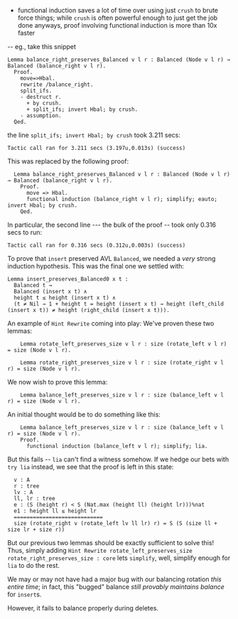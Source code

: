 - functional induction saves a lot of time over using just `crush` to brute force things;
  while `crush` is often powerful enough to just get the job done anyways, proof involving functional induction
  is more than 10x faster

-- eg., take this snippet
```coq
Lemma balance_right_preserves_Balanced v l r : Balanced (Node v l r) → Balanced (balance_right v l r).
  Proof.
    move=>Hbal.
    rewrite /balance_right.
    split_ifs.
    - destruct r.
      + by crush.
      + split_ifs; invert Hbal; by crush.
    - assumption.
  Qed.
```

the line `split_ifs; invert Hbal; by crush` took 3.211 secs:
```
Tactic call ran for 3.211 secs (3.197u,0.013s) (success)
```

This was replaced by the following proof:
```coq
  Lemma balance_right_preserves_Balanced v l r : Balanced (Node v l r) → Balanced (balance_right v l r).
    Proof.
      move => Hbal.
      functional induction (balance_right v l r); simplify; eauto; invert Hbal; by crush.
    Qed.
```
In particular, the second line --- the bulk of the proof -- took only 0.316 secs to run:
```
Tactic call ran for 0.316 secs (0.312u,0.003s) (success)
```

To prove that `insert` preserved AVL `Balanced`, we needed a _very_ strong induction hypothesis.
This was the final one we settled with:
```coq
Lemma insert_preserves_Balanced0 x t :
  Balanced t →
  Balanced (insert x t) ∧
  height t ≤ height (insert x t) ∧
  (t ≠ Nil → 1 + height t = height (insert x t) → height (left_child (insert x t)) ≠ height (right_child (insert x t))).
```

An example of `Hint Rewrite` coming into play:
We've proven these two lemmas:
```coq
    Lemma rotate_left_preserves_size v l r : size (rotate_left v l r) = size (Node v l r).

    Lemma rotate_right_preserves_size v l r : size (rotate_right v l r) = size (Node v l r).
```
We now wish to prove this lemma:
```coq
    Lemma balance_left_preserves_size v l r : size (balance_left v l r) = size (Node v l r).
```
An initial thought would be to do something like this: 

```coq
    Lemma balance_left_preserves_size v l r : size (balance_left v l r) = size (Node v l r).
    Proof.
      functional induction (balance_left v l r); simplify; lia.
```
But this fails -- `lia` can't find a witness somehow. 
If we hedge our bets with `try lia` instead, we see that the proof is left in this state: 
```coq-goals
  v : A
  r : tree
  lv : A
  ll, lr : tree
  e : (S (height r) < S (Nat.max (height ll) (height lr)))%nat
  e1 : height ll ≤ height lr
  ============================
  size (rotate_right v (rotate_left lv ll lr) r) = S (S (size ll + size lr + size r))
```
But our previous two lemmas should be exactly sufficient to solve this!
Thus, simply adding `Hint Rewrite rotate_left_preserves_size rotate_right_preserves_size : core` lets `simplify`, well, simplify enough for `lia` to do the rest.

We may or may not have had a major bug with our balancing rotation _this entire time_; 
in fact, this "bugged" balance _still provably maintains balance_ for `insert`s.

However, it fails to balance properly during deletes.

